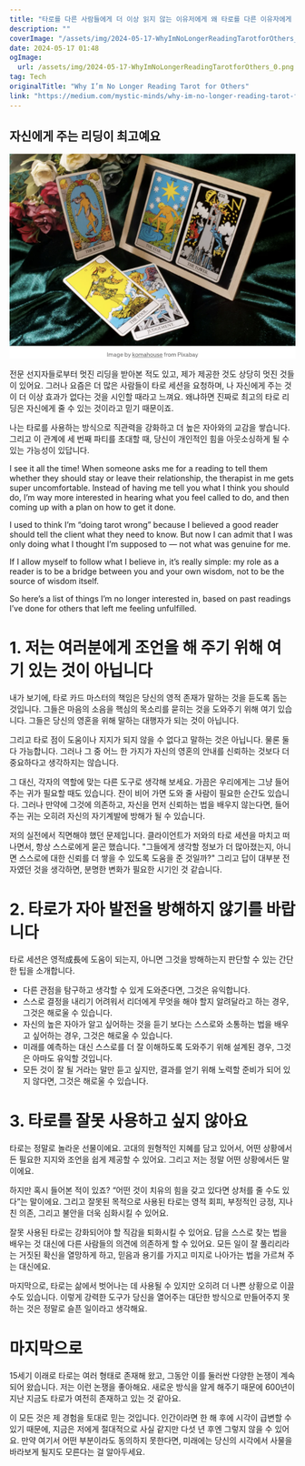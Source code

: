```yaml
---
title: "타로를 다른 사람들에게 더 이상 읽지 않는 이유저에게 왜 타로를 다른 이유자에게 더 이상 읽지 않는지 궁금하신가요 함께 자세히 살펴보도록 하겠습니다"
description: ""
coverImage: "/assets/img/2024-05-17-WhyImNoLongerReadingTarotforOthers_0.png"
date: 2024-05-17 01:48
ogImage: 
  url: /assets/img/2024-05-17-WhyImNoLongerReadingTarotforOthers_0.png
tag: Tech
originalTitle: "Why I’m No Longer Reading Tarot for Others"
link: "https://medium.com/mystic-minds/why-im-no-longer-reading-tarot-for-others-dc8dd94ca2a0"
---
```



## 자신에게 주는 리딩이 최고예요

![image](/assets/img/2024-05-17-WhyImNoLongerReadingTarotforOthers_0.png)

전문 선지자들로부터 멋진 리딩을 받아본 적도 있고, 제가 제공한 것도 상당히 멋진 것들이 있어요. 그러나 요즘은 더 많은 사람들이 타로 세션을 요청하며, 나 자신에게 주는 것이 더 이상 효과가 없다는 것을 시인할 때라고 느껴요. 왜냐하면 진짜로 최고의 타로 리딩은 자신에게 줄 수 있는 것이라고 믿기 때문이죠.

나는 타로를 사용하는 방식으로 직관력을 강화하고 더 높은 자아와의 교감을 쌓습니다. 그리고 이 관계에 세 번째 파티를 초대할 때, 당신이 개인적인 힘을 아웃소싱하게 될 수 있는 가능성이 있답니다.

<div class="content-ad"></div>

I see it all the time! When someone asks me for a reading to tell them whether they should stay or leave their relationship, the therapist in me gets super uncomfortable. Instead of having me tell you what I think you should do, I’m way more interested in hearing what you feel called to do, and then coming up with a plan on how to get it done.

I used to think I’m “doing tarot wrong” because I believed a good reader should tell the client what they need to know. But now I can admit that I was only doing what I thought I’m supposed to — not what was genuine for me.

If I allow myself to follow what I believe in, it’s really simple: my role as a reader is to be a bridge between you and your own wisdom, not to be the source of wisdom itself.

So here’s a list of things I’m no longer interested in, based on past readings I’ve done for others that left me feeling unfulfilled.

<div class="content-ad"></div>

# 1. 저는 여러분에게 조언을 해 주기 위해 여기 있는 것이 아닙니다

내가 보기에, 타로 카드 마스터의 책임은 당신의 영적 존재가 말하는 것을 듣도록 돕는 것입니다. 그들은 마음의 소음을 핵심의 목소리를 묻히는 것을 도와주기 위해 여기 있습니다. 그들은 당신의 영혼을 위해 말하는 대행자가 되는 것이 아닙니다.

그리고 타로 점이 도움이나 지지가 되지 않을 수 없다고 말하는 것은 아닙니다. 물론 둘 다 가능합니다. 그러나 그 중 어느 한 가지가 자신의 영혼의 안내를 신뢰하는 것보다 더 중요하다고 생각하지는 않습니다.

그 대신, 각자의 역할에 맞는 다른 도구로 생각해 보세요. 가끔은 우리에게는 그냥 들어주는 귀가 필요할 때도 있습니다. 잔이 비어 가면 도와 줄 사람이 필요한 순간도 있습니다. 그러나 만약에 그것에 의존하고, 자신을 먼저 신뢰하는 법을 배우지 않는다면, 들어주는 귀는 오히려 자신의 자기계발에 방해가 될 수 있습니다.

<div class="content-ad"></div>

저의 실전에서 직면해야 했던 문제입니다. 클라이언트가 저와의 타로 세션을 마치고 떠나면서, 항상 스스로에게 묻곤 했습니다. "그들에게 생각할 정보가 더 많아졌는지, 아니면 스스로에 대한 신뢰를 더 쌓을 수 있도록 도움을 준 것일까?" 그리고 답이 대부분 전자였던 것을 생각하면, 분명한 변화가 필요한 시기인 것 같습니다.

# 2. 타로가 자아 발전을 방해하지 않기를 바랍니다

타로 세션은 영적成長에 도움이 되는지, 아니면 그것을 방해하는지 판단할 수 있는 간단한 팁을 소개합니다.

- 다른 관점을 탐구하고 생각할 수 있게 도와준다면, 그것은 유익합니다.
- 스스로 결정을 내리기 어려워서 리더에게 무엇을 해야 할지 알려달라고 하는 경우, 그것은 해로울 수 있습니다.
- 자신의 높은 자아가 알고 싶어하는 것을 듣기 보다는 스스로와 소통하는 법을 배우고 싶어하는 경우, 그것은 해로울 수 있습니다.
- 미래를 예측하는 대신 스스로를 더 잘 이해하도록 도와주기 위해 설계된 경우, 그것은 아마도 유익할 것입니다.
- 모든 것이 잘 될 거라는 말만 듣고 싶지만, 결과를 얻기 위해 노력할 준비가 되어 있지 않다면, 그것은 해로울 수 있습니다.

<div class="content-ad"></div>

# 3. 타로를 잘못 사용하고 싶지 않아요

타로는 정말로 놀라운 선물이에요. 고대의 원형적인 지혜를 담고 있어서, 어떤 상황에서든 필요한 지지와 조언을 쉽게 제공할 수 있어요. 그리고 저는 정말 어떤 상황에서든 말이에요.

하지만 혹시 들어본 적이 있죠? “어떤 것이 치유의 힘을 갖고 있다면 상처를 줄 수도 있다”는 말이에요. 그리고 잘못된 목적으로 사용된 타로는 영적 회피, 부정적인 긍정, 지나친 의존, 그리고 불안을 더욱 심화시킬 수 있어요.

잘못 사용된 타로는 강화되어야 할 직감을 퇴화시킬 수 있어요. 답을 스스로 찾는 법을 배우는 것 대신에 다른 사람들의 의견에 의존하게 할 수 있어요. 모든 일이 잘 풀리리라는 거짓된 확신을 열망하게 하고, 믿음과 용기를 가지고 미지로 나아가는 법을 가르쳐 주는 대신에요.

<div class="content-ad"></div>

마지막으로, 타로는 삶에서 벗어나는 데 사용될 수 있지만 오히려 더 나쁜 상황으로 이끌 수도 있습니다. 이렇게 강력한 도구가 당신을 열어주는 대단한 방식으로 만들어주지 못하는 것은 정말로 슬픈 일이라고 생각해요.

# 마지막으로

15세기 이래로 타로는 여러 형태로 존재해 왔고, 그동안 이를 둘러싼 다양한 논쟁이 계속되어 왔습니다. 저는 이런 논쟁을 좋아해요. 새로운 방식을 알게 해주기 때문에 600년이 지난 지금도 타로가 여전히 존재하고 있는 것 같아요.

이 모든 것은 제 경험을 토대로 믿는 것입니다. 인간이라면 한 해 후에 시각이 급변할 수 있기 때문에, 지금은 저에게 절대적으로 사실 같지만 다섯 년 후엔 그렇지 않을 수 있어요. 만약 여기서 어떤 부분이라도 동의하지 못한다면, 미래에는 당신의 시각에서 사물을 바라보게 될지도 모른다는 걸 알아두세요.